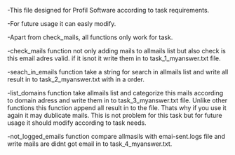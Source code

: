 -This file designed for Profil Software according to task requirements. 

-For future usage it can easly modify. 

-Apart from check_mails, all functions only work for task.

-check_mails function not only adding mails to allmails list but also check is this email adres valid. if it isnot it write them in to task_1_myanswer.txt file. 

-seach_in_emails function take a string for search in allmails list and write all result in to task_2_myanswer.txt with in a order.

-list_domains function take allmails list and categorize this mails according to domain adress and write them in to task_3_myanswer.txt file. Unlike other functions this
  function append all result in to the file. Thats why if you use it again it may dublicate mails. This is not problem for this task but for future usage it should modify according to task needs. 
  
-not_logged_emails function compare allmasils with emai-sent.logs file and write mails are didnt got email in to task_4_myanswer.txt.
